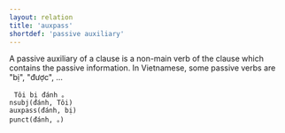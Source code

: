 ```yaml
---
layout: relation
title: 'auxpass'
shortdef: 'passive auxiliary'
---
```


A passive auxiliary of a clause is a non-main verb of the clause which contains the passive information. In Vietnamese, some passive verbs are "bị", "được", ...

<pre> <code class="language-sdparse">Tôi bị đánh 。
nsubj(đánh, Tôi)
auxpass(đánh, bị)
punct(đánh, 。)
</code></pre>
<!-- Interlanguage links updated Čt lis 12 09:43:15 CET 2020 -->
